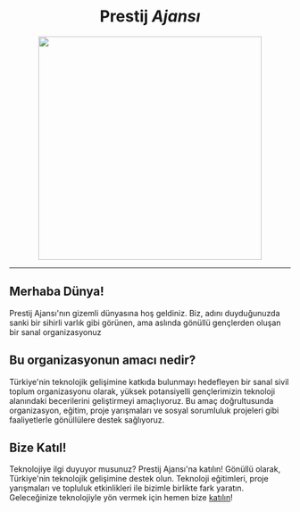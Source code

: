 
<div id="header" align="center">
  <h1><b>Prestij</b> <i>Ajansı</i></h1>
  <img src="https://media.discordapp.net/attachments/1167596504651931708/1167596557563068496/about-visual.png" width="400" height="400"/>
</div>
  
<div id="visits" align="center">
  <img src="https://komarev.com/ghpvc/?username=PrestijAgency&style=flat-square&color=blueviolet" alt=""/>
</div>

---
<h2>Merhaba Dünya!</h2>
<p>Prestij Ajansı'nın gizemli dünyasına hoş geldiniz. Biz, adını duyduğunuzda sanki bir sihirli varlık gibi görünen, ama aslında gönüllü gençlerden oluşan bir sanal organizasyonuz</p>
<h2>Bu organizasyonun amacı nedir?</h2>
<p>Türkiye'nin teknolojik gelişimine katkıda bulunmayı hedefleyen bir sanal sivil toplum organizasyonu olarak, yüksek potansiyelli gençlerimizin teknoloji alanındaki becerilerini geliştirmeyi amaçlıyoruz. Bu amaç doğrultusunda organizasyon, eğitim, proje yarışmaları ve sosyal sorumluluk projeleri gibi faaliyetlerle gönüllülere destek sağlıyoruz.</p>
<h2>Bize Katıl!</h2>
<p>Teknolojiye ilgi duyuyor musunuz? Prestij Ajansı'na katılın! Gönüllü olarak, Türkiye'nin teknolojik gelişimine destek olun. Teknoloji eğitimleri, proje yarışmaları ve topluluk etkinlikleri ile bizimle birlikte fark yaratın. Geleceğinize teknolojiyle yön vermek için hemen bize <a href="https://prestij.eu.org">katılın</a>!</p>
